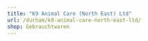 ```yaml
---
title: "K9 Animal Care (North East) Ltd"
url: /durham/k9-animal-care-north-east-ltd/
shop: Gebrauchtwaren
---
```

